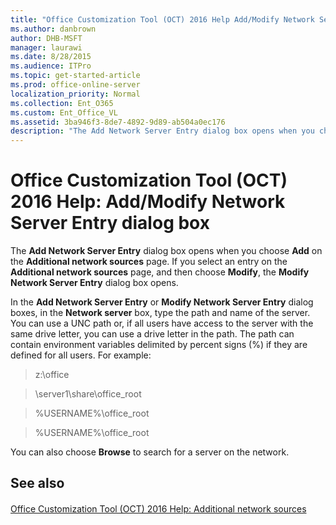 ```yaml
---
title: "Office Customization Tool (OCT) 2016 Help Add/Modify Network Server Entry dialog box"
ms.author: danbrown
author: DHB-MSFT
manager: laurawi
ms.date: 8/28/2015
ms.audience: ITPro
ms.topic: get-started-article
ms.prod: office-online-server
localization_priority: Normal
ms.collection: Ent_O365
ms.custom: Ent_Office_VL
ms.assetid: 3ba946f3-8de7-4892-9d89-ab504a0ec176
description: "The Add Network Server Entry dialog box opens when you choose Add on the Additional network sources page. If you select an entry on the Additional network sources page, and then choose Modify, the Modify Network Server Entry dialog box opens."
---
```


# Office Customization Tool (OCT) 2016 Help: Add/Modify Network Server Entry dialog box

The **Add Network Server Entry** dialog box opens when you choose **Add** on the **Additional network sources** page. If you select an entry on the **Additional network sources** page, and then choose **Modify**, the **Modify Network Server Entry** dialog box opens. 
  
In the **Add Network Server Entry** or **Modify Network Server Entry** dialog boxes, in the **Network server** box, type the path and name of the server. You can use a UNC path or, if all users have access to the server with the same drive letter, you can use a drive letter in the path. The path can contain environment variables delimited by percent signs (%) if they are defined for all users. For example: 
  
> z:\office
    
> \\server1\share\office_root
    
> %USERNAME%\office_root
    
> %USERNAME%\office_root
    
You can also choose **Browse** to search for a server on the network. 
  
## See also

#### 

[Office Customization Tool (OCT) 2016 Help: Additional network sources](oct-2016-help-additional-network-sources.md)

